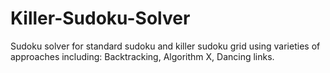 # Killer-Sudoku-Solver
Sudoku solver for standard sudoku and killer sudoku grid using  varieties of approaches including: Backtracking, Algorithm X, Dancing links.
